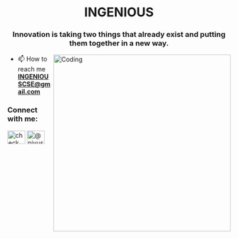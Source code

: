 <h1 align="center">INGENIOUS </h1>
<h3 align="center">    Innovation is taking two things that already exist and putting them together in a new way.    </h3>

<img align="right" alt="Coding" width="400" src="https://cdn.dribbble.com/users/730703/screenshots/6581243/avento.gif" padding="10%" >

- 📫 How to reach me **INGENIOUSCSE@gmail.com**

<h3 align="left">Connect with me:</h3>
<p align="left">
<a href="https://www.linkedin.com/in/piyush-chafle-175621271"><img align="center" src="https://raw.githubusercontent.com/rahuldkjain/github-profile-readme-generator/master/src/images/icons/Social/linked-in-alt.svg" alt="check out piyush chafle’s profile on linkedin https:www.linkedin.com/in/piyush-chafle-175621271" height="30" width="40" /></a>  
<a href="https://www.instagram.com/piyush_chafle/?utm_source=qr&igshid=MzNlNGNkZWQ4Mg%3D%3D"><img align="center" src="https://raw.githubusercontent.com/rahuldkjain/github-profile-readme-generator/master/src/images/icons/Social/instagram.svg" alt="@piyush_chafle" height="30" width="40" /></a>
</p>
